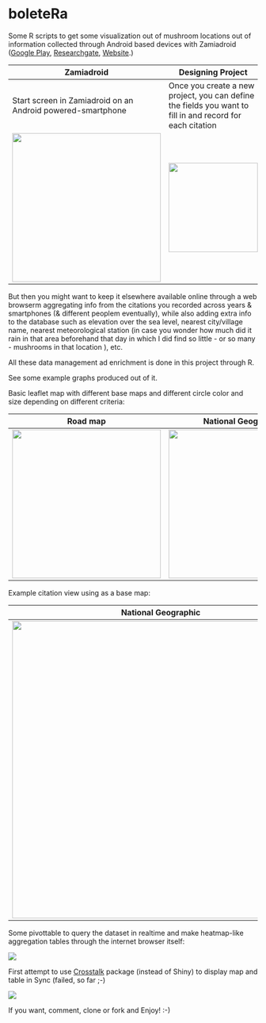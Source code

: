 # boleteRa
Some R scripts to get some visualization out of mushroom locations out of information collected through Android based devices with Zamiadroid ([Google Play](https://play.google.com/store/apps/details?id=uni.projecte&hl=ca), [Researchgate](https://www.researchgate.net/publication/262638211_ZAMIADROID_Captura_de_datos_biologicos_en_el_campo_con_dispositivos_moviles), [Website](http://biodiver.bio.ub.es/zamiaDroid/).)

Zamiadroid | Designing Project | Taking data | Viewing data
--- | --- | --- | --- 
Start screen in Zamiadroid on an Android powered-smartphone | Once you create a new project, you can define the fields you want to fill in and record for each citation | You can take as many geolocated citations (with picture/s)  as you wish | You can view your geolocated citations there from the smartphone itself
<img src=http://seeds4c.org/display564 width=300> | <img src=http://seeds4c.org/display567 width=180> | <img src=http://seeds4c.org/display563 width=250> | <img src=http://seeds4c.org/display569 width=250>

But then you might want to keep it elsewhere available online through a web browserm aggregating info from the citations you recorded across years & smartphones (& different peoplem eventually), while also adding extra info to the database such as elevation over the sea level, nearest city/village name, nearest meteorological station (in case you wonder how much did it rain in that area beforehand that day in which I did find so little - or so many - mushrooms in that location ), etc. 

All these data management ad enrichment is done in this project through R.

See some example graphs produced out of it.

Basic leaflet map with different base maps and different circle color and size depending on different criteria:

Road map | National Geographic | Satellite
--- | --- | ---
<img src=http://seeds4c.org/display576 width=300> | <img src=http://seeds4c.org/display575 width=300> | <img src=http://seeds4c.org/display577 width=300>

Example citation view using as a base map:

National Geographic | Satellite
--- | ---
<img src=http://seeds4c.org/display573 width=600> | <img src=http://seeds4c.org/display574 width=600> 

Some pivottable to query the dataset in realtime and make heatmap-like aggregation tables through the internet browser itself:

<img src=http://seeds4c.org/display578>


First attempt to use [Crosstalk](https://rstudio.github.io/crosstalk/) package (instead of Shiny) to display map and table in Sync (failed, so far ;-) 

<img src=http://seeds4c.org/display522>

If you want, comment, clone or fork and Enjoy! :-)
